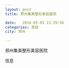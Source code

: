 ```yaml
--- 
layout: post 
title: 郑州集美整形美容医院

date:   2016-05-03 13:39:56 
categories: 其他  
city: 郑州
  
--- 
```

   
郑州集美整形美容医院

信息

